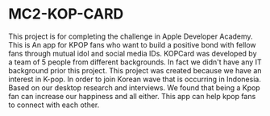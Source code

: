 # MC2-KOP-CARD
This project is for completing the challenge in Apple Developer Academy. This is An app for KPOP fans who want to build a positive bond with fellow fans through mutual idol and social media IDs. KOPCard was developed by a team of 5 people from different backgrounds.  In fact we didn't have any IT background prior this project. This project was created because we have an interest in K-pop. In order to join Korean wave that is occurring in Indonesia. Based on our desktop research and interviews. We found that being a Kpop fan can increase our happiness and all either. This app can help kpop fans to connect with each other.

